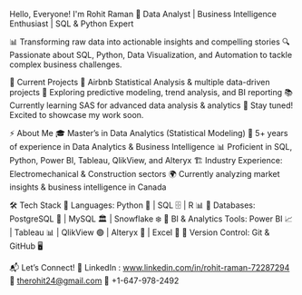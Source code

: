  Hello, Everyone! I'm Rohit Raman
🚀 Data Analyst | Business Intelligence Enthusiast | SQL & Python Expert

📊 Transforming raw data into actionable insights and compelling stories
🔍 Passionate about SQL, Python, Data Visualization, and Automation to tackle complex business challenges.

🚀 Current Projects
🔹 Airbnb Statistical Analysis & multiple data-driven projects
🔹 Exploring predictive modeling, trend analysis, and BI reporting
📚 Currently learning SAS for advanced data analysis & analytics
📂 Stay tuned! Excited to showcase my work soon.

⚡ About Me
🎓 Master’s in Data Analytics (Statistical Modeling)
📌 5+ years of experience in Data Analytics & Business Intelligence
📊 Proficient in SQL, Python, Power BI, Tableau, QlikView, and Alteryx
🏗️ Industry Experience: Electromechanical & Construction sectors
🌍 Currently analyzing market insights & business intelligence in Canada

🛠️ Tech Stack
🔹 Languages: Python 🐍 | SQL 🗄️ | R 📊
🔹 Databases: PostgreSQL 🐘 | MySQL 🏛️ | Snowflake ❄️
🔹 BI & Analytics Tools: Power BI 📈 | Tableau 📊 | QlikView 🟢 | Alteryx 🔄 | Excel 📑
🔹 Version Control: Git & GitHub 🖥️

📬 Let’s Connect!
💼 LinkedIn :  www.linkedin.com/in/rohit-raman-72287294
📧 therohit24@gmail.com
📱 +1-647-978-2492

